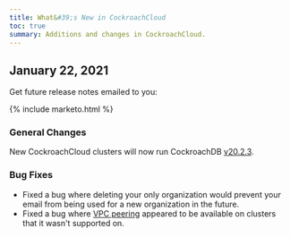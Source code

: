 ```yaml
---
title: What&#39;s New in CockroachCloud
toc: true
summary: Additions and changes in CockroachCloud.
---
```


## January 22, 2021

Get future release notes emailed to you:

{% include marketo.html %}

### General Changes

New CockroachCloud clusters will now run CockroachDB [v20.2.3](v20.2.3.html).

### Bug Fixes

- Fixed a bug where deleting your only organization would prevent your email from being used for a new organization in the future.
- Fixed a bug where [VPC peering](../cockroachcloud/network-authorization.html#vpc-peering) appeared to be available on clusters that it wasn't supported on.
